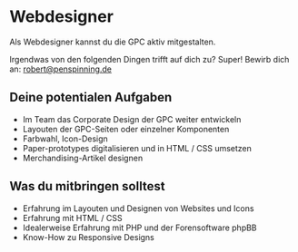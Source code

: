 # Webdesigner


Als Webdesigner kannst du die GPC aktiv mitgestalten.

Irgendwas von den folgenden Dingen trifft auf dich zu? Super! Bewirb dich an: robert@penspinning.de

## Deine potentialen Aufgaben
* Im Team das Corporate Design der GPC weiter entwickeln
* Layouten der GPC-Seiten oder einzelner Komponenten
* Farbwahl, Icon-Design
* Paper-prototypes digitalisieren und in HTML / CSS umsetzen
* Merchandising-Artikel designen

## Was du mitbringen solltest
* Erfahrung im Layouten und Designen von Websites und Icons
* Erfahrung mit HTML / CSS
* Idealerweise Erfahrung mit PHP und der Forensoftware phpBB
* Know-How zu Responsive Designs
